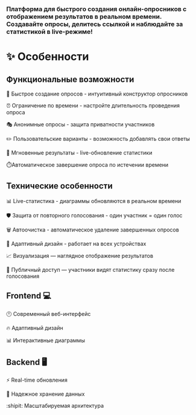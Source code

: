 ### Платформа для быстрого создания онлайн-опросников с отображением результатов в реальном времени. Создавайте опросы, делитесь ссылкой и наблюдайте за статистикой в live-режиме! ###

# ✨ Особенности

## Функциональные возможности

🚀 Быстрое создание опросов - интуитивный конструктор опросников

⏰ Ограничение по времени - настройте длительность проведения опроса

🎭 Анонимные опросы - защита приватности участников

✏️ Пользовательские варианты - возможность добавлять свои ответы

👥 Мгновенные результаты - live-обновление статистики

⏱️Автоматическое завершение опроса по истечении времени

## Технические особенности

📊 Live-статистика - диаграммы обновляются в реальном времени

🛡️ Защита от повторного голосования - один участник = один голос

🗑️ Автоочистка - автоматическое удаление завершенных опросов

📱 Адаптивный дизайн - работает на всех устройствах

📈 Визуализация — наглядное отображение результатов

👀 Публичный доступ — участники видят статистику сразу после голосования

## Frontend 💻

🕛 Современный веб-интерфейс

🔥 Адаптивный дизайн

📊 Интерактивные диаграммы

## Backend 🖥️

⚡ Real-time обновления

💎 Надежное хранение данных

:shipit: Масштабируемая архитектура
